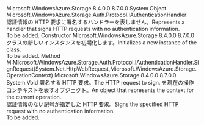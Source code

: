 <Type Name="NoOpAuthenticationHandler" FullName="Microsoft.WindowsAzure.Storage.Auth.Protocol.NoOpAuthenticationHandler">
  <TypeSignature Language="C#" Value="public sealed class NoOpAuthenticationHandler : Microsoft.WindowsAzure.Storage.Auth.Protocol.IAuthenticationHandler" />
  <TypeSignature Language="ILAsm" Value=".class public auto ansi sealed beforefieldinit NoOpAuthenticationHandler extends System.Object implements class Microsoft.WindowsAzure.Storage.Auth.Protocol.IAuthenticationHandler" />
  <TypeSignature Language="DocId" Value="T:Microsoft.WindowsAzure.Storage.Auth.Protocol.NoOpAuthenticationHandler" />
  <TypeSignature Language="VB.NET" Value="Public NotInheritable Class NoOpAuthenticationHandler&#xA;Implements IAuthenticationHandler" />
  <TypeSignature Language="F#" Value="type NoOpAuthenticationHandler = class&#xA;    interface IAuthenticationHandler" />
  <AssemblyInfo>
    <AssemblyName>Microsoft.WindowsAzure.Storage</AssemblyName>
    <AssemblyVersion>8.4.0.0</AssemblyVersion>
    <AssemblyVersion>8.7.0.0</AssemblyVersion>
  </AssemblyInfo>
  <Base>
    <BaseTypeName>System.Object</BaseTypeName>
  </Base>
  <Interfaces>
    <Interface>
      <InterfaceName>Microsoft.WindowsAzure.Storage.Auth.Protocol.IAuthenticationHandler</InterfaceName>
    </Interface>
  </Interfaces>
  <Docs>
    <summary>
            <span data-ttu-id="22268-101">認証情報の HTTP 要求に署名するハンドラーを表しません。</span><span class="sxs-lookup"><span data-stu-id="22268-101">Represents a handler that signs HTTP requests with no authentication information.</span></span>
            </summary>
    <remarks>To be added.</remarks>
  </Docs>
  <Members>
    <Member MemberName=".ctor">
      <MemberSignature Language="C#" Value="public NoOpAuthenticationHandler ();" />
      <MemberSignature Language="ILAsm" Value=".method public hidebysig specialname rtspecialname instance void .ctor() cil managed" />
      <MemberSignature Language="DocId" Value="M:Microsoft.WindowsAzure.Storage.Auth.Protocol.NoOpAuthenticationHandler.#ctor" />
      <MemberSignature Language="VB.NET" Value="Public Sub New ()" />
      <MemberType>Constructor</MemberType>
      <AssemblyInfo>
        <AssemblyName>Microsoft.WindowsAzure.Storage</AssemblyName>
        <AssemblyVersion>8.4.0.0</AssemblyVersion>
        <AssemblyVersion>8.7.0.0</AssemblyVersion>
      </AssemblyInfo>
      <Parameters />
      <Docs>
        <summary>
            <span data-ttu-id="22268-102"><see cref="T:Microsoft.WindowsAzure.Storage.Auth.Protocol.NoOpAuthenticationHandler" /> クラスの新しいインスタンスを初期化します。</span><span class="sxs-lookup"><span data-stu-id="22268-102">Initializes a new instance of the <see cref="T:Microsoft.WindowsAzure.Storage.Auth.Protocol.NoOpAuthenticationHandler" /> class.</span></span>
            </summary>
        <remarks>To be added.</remarks>
      </Docs>
    </Member>
    <Member MemberName="SignRequest">
      <MemberSignature Language="C#" Value="public void SignRequest (System.Net.HttpWebRequest request, Microsoft.WindowsAzure.Storage.OperationContext operationContext);" />
      <MemberSignature Language="ILAsm" Value=".method public hidebysig newslot virtual instance void SignRequest(class System.Net.HttpWebRequest request, class Microsoft.WindowsAzure.Storage.OperationContext operationContext) cil managed" />
      <MemberSignature Language="DocId" Value="M:Microsoft.WindowsAzure.Storage.Auth.Protocol.NoOpAuthenticationHandler.SignRequest(System.Net.HttpWebRequest,Microsoft.WindowsAzure.Storage.OperationContext)" />
      <MemberSignature Language="F#" Value="abstract member SignRequest : System.Net.HttpWebRequest * Microsoft.WindowsAzure.Storage.OperationContext -&gt; unit&#xA;override this.SignRequest : System.Net.HttpWebRequest * Microsoft.WindowsAzure.Storage.OperationContext -&gt; unit" Usage="noOpAuthenticationHandler.SignRequest (request, operationContext)" />
      <MemberType>Method</MemberType>
      <Implements>
        <InterfaceMember>M:Microsoft.WindowsAzure.Storage.Auth.Protocol.IAuthenticationHandler.SignRequest(System.Net.HttpWebRequest,Microsoft.WindowsAzure.Storage.OperationContext)</InterfaceMember>
      </Implements>
      <AssemblyInfo>
        <AssemblyName>Microsoft.WindowsAzure.Storage</AssemblyName>
        <AssemblyVersion>8.4.0.0</AssemblyVersion>
        <AssemblyVersion>8.7.0.0</AssemblyVersion>
      </AssemblyInfo>
      <ReturnValue>
        <ReturnType>System.Void</ReturnType>
      </ReturnValue>
      <Parameters>
        <Parameter Name="request" Type="System.Net.HttpWebRequest" />
        <Parameter Name="operationContext" Type="Microsoft.WindowsAzure.Storage.OperationContext" />
      </Parameters>
      <Docs>
        <param name="request"><span data-ttu-id="22268-103">署名する HTTP 要求。</span><span class="sxs-lookup"><span data-stu-id="22268-103">The HTTP request to sign.</span></span></param>
        <param name="operationContext"><span data-ttu-id="22268-104"><see cref="T:Microsoft.WindowsAzure.Storage.OperationContext" />を現在の操作コンテキストを表すオブジェクト。</span><span class="sxs-lookup"><span data-stu-id="22268-104">An <see cref="T:Microsoft.WindowsAzure.Storage.OperationContext" /> object that represents the context for the current operation.</span></span></param>
        <summary>
            <span data-ttu-id="22268-105">認証情報のない記号が指定した HTTP 要求。</span><span class="sxs-lookup"><span data-stu-id="22268-105">Signs the specified HTTP request with no authentication information.</span></span>
            </summary>
        <remarks>To be added.</remarks>
      </Docs>
    </Member>
  </Members>
</Type>